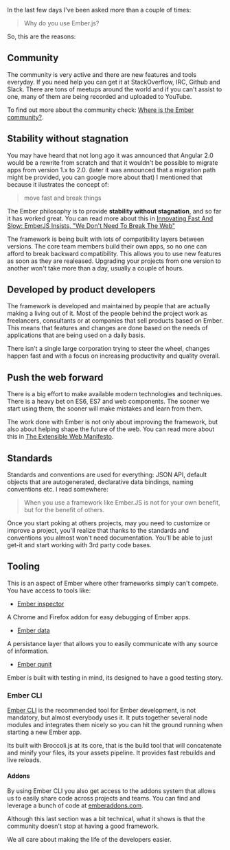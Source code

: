 
  In the last few days I've been asked more than a couple of times:


<blockquote>
  Why do you use Ember.js?
</blockquote>

So, this are the reasons:

## Community

  The community is very active and there are new features and tools everyday.
  If you need help you can get it at StackOverflow, IRC, Github and Slack.
  There are tons of meetups around the world and if you can't assist to one, many of them are being recorded and uploaded to YouTube.

  To find out more about the community check: [Where is the Ember community?](http://givan.se/where-is-the-ember-community/).

## Stability without stagnation

  You may have heard that not long ago it was announced that Angular 2.0 would be a rewrite from scratch and that it wouldn't be possible to migrate apps from version 1.x to 2.0. (later it was announced that a migration path might be provided, you can google more about that)
  I mentioned that because it ilustrates the concept of:

<blockquote>
  move fast and break things
</blockquote>

The Ember philosophy is to provide **stability without stagnation**, and so far it has worked great.
You can read more about this in 
<a target="_blank" href="http://readwrite.com/2014/11/04/emberjs-javascript-framework-we-dont-need-to-break-the-web">
Innovating Fast And Slow: EmberJS Insists, "We Don't Need To Break The Web"</a>

The framework is being built with lots of compatibility layers between versions.
The core team members build their own apps, so no one can afford to break backward compatibility.
This allows you to use new features as soon as they are realeased.
Upgrading your projects from one version to another won't take more than a day, usually a couple of hours.

## Developed by product developers

  The framework is developed and maintained by people that are actually making a living out of it.
  Most of the people behind the project work as freelancers, consultants or at companies that sell products based on Ember.
  This means that features and changes are done based on the needs of applications that are being used on a daily basis. 


  There isn't a single large corporation trying to steer the wheel, changes happen fast and with a focus on increasing productivity and quality overall.


## Push the web forward

  There is a big effort to make available modern technologies and techniques. There is a heavy bet on ES6, ES7 and web components. The sooner we start using them, the sooner will make mistakes and learn from them. 


  The work done with Ember is not only about improving the framework, but also about helping shape the future of the web.
  You can read more about this in [The Extensible Web Manifesto](https://extensiblewebmanifesto.org).


## Standards

  Standards and conventions are used for everything:
  JSON API, default objects that are autogenerated, declarative data bindings, naming conventions etc. 
  I read somewhere:

<blockquote>
  When you use a framework like Ember.JS is not for your own benefit, but for the benefit of others.
</blockquote>

  Once you start poking at others projects, may you need to customize or improve a project, you'll realize that thanks to the standards and conventions you almost won't need documentation. You'll be able to just get-it and start working with 3rd party code bases. 

## Tooling

This is an aspect of Ember where other frameworks simply can't compete.
You have access to tools like:

 * [Ember inspector](https://github.com/emberjs/ember-inspector)

A Chrome and Firefox addon for easy debugging of Ember apps.

 * [Ember data](https://github.com/emberjs/data)

A persistance layer that allows you to easily communicate with any source of information.

 * [Ember qunit](https://github.com/rwjblue/ember-qunit)

Ember is built with testing in mind, its designed to have a good testing story.

### Ember CLI

[Ember CLI](http://www.ember-cli.com/) is the recommended tool for Ember development,
is not mandatory, but almost everybody uses it.
It puts together several node modules and integrates them nicely so you can hit
the ground running when starting a new Ember app.

Its built with Broccoli.js at its core, that is the build tool that will 
concatenate and minify your files, its your assets pipeline.
It provides fast rebuilds and live reloads.

#### Addons

By using Ember CLI you also get access to the addons system that allows us to 
easily share code across projects and teams.
You can find and leverage a bunch of code at
[emberaddons.com](http://www.emberaddons.com/).

Although this last section was a bit technical, what it shows is that the community
doesn't stop at having a good framework.

We all care about making the life of the developers easier.
